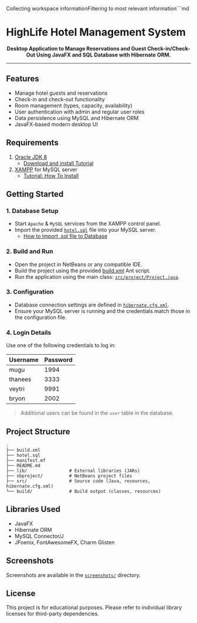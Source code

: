 Collecting workspace informationFiltering to most relevant information```md
# HighLife Hotel Management System

<div align="center">
<strong><p>Desktop Application to Manage Reservations and Guest Check-in/Check-Out Using JavaFX and SQL Database with Hibernate ORM.</p></strong>
</div>

---

## Features

- Manage hotel guests and reservations
- Check-in and check-out functionality
- Room management (types, capacity, availability)
- User authentication with admin and regular user roles
- Data persistence using MySQL and Hibernate ORM
- JavaFX-based modern desktop UI

## Requirements

1. [Oracle JDK 8](https://www.oracle.com/java/technologies/javase/javase8u211-later-archive-downloads.html)
    - [Download and install Tutorial](https://youtu.be/XsdvQD_SDvw)
2. [XAMPP](https://www.apachefriends.org/index.html) for MySQL server
    - [Tutorial: How To Install](https://youtu.be/N43oVPkrTg8)

## Getting Started

### 1. Database Setup

- Start `Apache` & `MySQL` services from the XAMPP control panel.
- Import the provided [`hotel.sql`](hotel.sql) file into your MySQL server.
    - [How to Import .sql file to Database](https://youtu.be/GHSis3KwnkM)

### 2. Build and Run

- Open the project in NetBeans or any compatible IDE.
- Build the project using the provided [build.xml](build.xml) Ant script.
- Run the application using the main class: [`src/project/Project.java`](src/project/Project.java).

### 3. Configuration

- Database connection settings are defined in [`hibernate.cfg.xml`](src/hibernate.cfg.xml).
- Ensure your MySQL server is running and the credentials match those in the configuration file.

### 4. Login Details

Use one of the following credentials to log in:

| Username  | Password |
|-----------|----------|
| mugu      | 1994     |
| thanees   | 3333     |
| veytri    | 9991     |
| bryon     | 2002     |

> Additional users can be found in the `user` table in the database.

## Project Structure

```
.
├── build.xml
├── hotel.sql
├── manifest.mf
├── README.md
├── lib/                # External libraries (JARs)
├── nbproject/          # NetBeans project files
├── src/                # Source code (Java, resources, hibernate.cfg.xml)
└── build/              # Build output (classes, resources)
```

## Libraries Used

- JavaFX
- Hibernate ORM
- MySQL Connector/J
- JFoenix, FontAwesomeFX, Charm Glisten

## Screenshots

Screenshots are available in the [`screenshots/`](screenshots/) directory.

## License

This project is for educational purposes. Please refer to individual library licenses for third-party dependencies.


